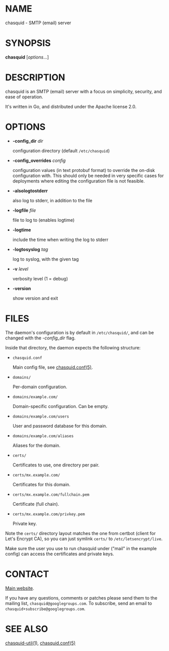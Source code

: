 # NAME

chasquid - SMTP (email) server

# SYNOPSIS

**chasquid** \[_options_...\]

# DESCRIPTION

chasquid is an SMTP (email) server with a focus on simplicity, security, and
ease of operation.

It's written in Go, and distributed under the Apache license 2.0.

# OPTIONS

- **-config\_dir** _dir_

    configuration directory (default `/etc/chasquid`)

- **-config\_overrides** _config_

    configuration values (in text protobuf format) to override the on-disk
    configuration with. This should only be needed in very specific cases for
    deployments where editing the configuration file is not feasible.

- **-alsologtostderr**

    also log to stderr, in addition to the file

- **-logfile** _file_

    file to log to (enables logtime)

- **-logtime**

    include the time when writing the log to stderr

- **-logtosyslog** _tag_

    log to syslog, with the given tag

- **-v** _level_

    verbosity level (1 = debug)

- **-version**

    show version and exit

# FILES

The daemon's configuration is by default in `/etc/chasquid/`, and can be
changed with the _-config\_dir_ flag.

Inside that directory, the daemon expects the following structure:

- `chasquid.conf`

    Main config file, see [chasquid.conf(5)](chasquid.conf.5.md).

- `domains/`

    Per-domain configuration.

- `domains/example.com/`

    Domain-specific configuration. Can be empty.

- `domains/example.com/users`

    User and password database for this domain.

- `domains/example.com/aliases`

    Aliases for the domain.

- `certs/`

    Certificates to use, one directory per pair.

- `certs/mx.example.com/`

    Certificates for this domain.

- `certs/mx.example.com/fullchain.pem`

    Certificate (full chain).

- `certs/mx.example.com/privkey.pem`

    Private key.

Note the `certs/` directory layout matches the one from certbot (client for
Let's Encrypt CA), so you can just symlink `certs/` to
`/etc/letsencrypt/live`.

Make sure the user you use to run chasquid under ("mail" in the example
config) can access the certificates and private keys.

# CONTACT

[Main website](https://blitiri.com.ar/p/chasquid).

If you have any questions, comments or patches please send them to the mailing
list, `chasquid@googlegroups.com`.  To subscribe, send an email to
`chasquid+subscribe@googlegroups.com`.

# SEE ALSO

[chasquid-util(1)](chasquid-util.1.md), [chasquid.conf(5)](chasquid.conf.5.md)
